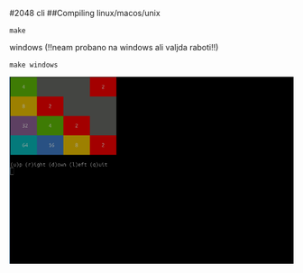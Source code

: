 #2048 cli
##Compiling
linux/macos/unix
```
make
```
windows (!!neam probano na windows ali valjda raboti!!)
```
make windows
```
![terminal look](https://github.com/Patadass/2048/blob/main/photos/terminal.png?raw=true)
